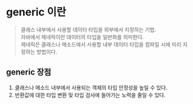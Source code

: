 # generic 이란
> 클래스 내부에서 사용할 데이터 타입을 외부에서 지정하는 기법.  
> 자바에서 제네릭이란 데이터의 타입을 일반화를 의미한다.  
> 제네릭은 클래스나 메소드에서 사용할 내부 데이터 타입을 컴파일 시에 미리 지정하는 방법이다.
## generic 장점
1. 클래스나 메소드 내부에서 사용되는 객체의 타입 안정성을 높일 수 있다.
2. 반환값에 대한 타입 변환 및 타입 검사에 들어가는 노력을 줄일 수 있다.

